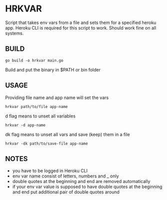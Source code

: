 # HRKVAR
Script that takes env vars from a file and sets them for a specified heroku app. Heroku CLI is required for this script to work. Should work fine on all systems.

## BUILD
    go build -o hrkvar main.go
Build and put the binary in $PATH or bin folder
## USAGE
Providing file name and app name will set the vars

    hrkvar path/to/file app-name

d flag means to unset all variables

    hrkvar -d app-name

dk flag means to unset all vars and save (keep) them in a file

    hrkvar -dk path/to/save-file app-name

## NOTES
* you have to be logged in Heroku CLI
* env var name consist of letters, numbers and _ only
* double quotes at the beginning and end are removed automatically
* if your env var value is supposed to have double quotes at the beginning and end put additional pair of double quotes around
